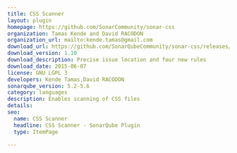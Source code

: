 ```yaml
---
title: CSS Scanner
layout: plugin
homepage: https://github.com/SonarCommunity/sonar-css
organization: Tamas Kende and David RACODON
organization_url: mailto:kende.tamas@gmail.com
download_url: https://github.com/SonarQubeCommunity/sonar-css/releases/download/1.10/sonar-css-plugin.jar
download_version: 1.10
download_description: Precise issue location and four new rules
download_date: 2015-06-07
license: GNU LGPL 3
developers: Kende Tamas,David RACODON
sonarqube_version: 5.2-5.6
category: languages
description: Enables scanning of CSS files
details: 
seo: 
  name: CSS Scanner
  headline: CSS Scanner - SonarQube Plugin
  type: ItemPage

---
```

